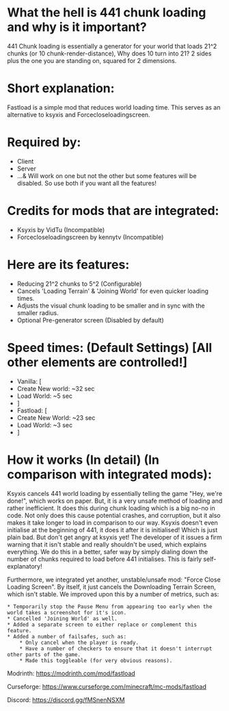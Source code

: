 # What the hell is 441 chunk loading and why is it important?
441 Chunk loading is essentially a generator for your world that loads 21^2 chunks (or 10 chunk-render-distance), Why does 10 turn into 21? 2 sides plus the one you are standing on, squared for 2 dimensions.

# Short explanation:
Fastload is a simple mod that reduces world loading time. This serves as an alternative to ksyxis and Forcecloseloadingscreen.

# Required by:
- Client
- Server
- ...& Will work on one but not the other but some features will be disabled. So use both if you want all the features!

# Credits for mods that are integrated:
- Ksyxis by VidTu (Incompatible)
- Forcecloseloadingscreen by kennytv (Incompatible)

# Here are its features:
- Reducing 21^2 chunks to 5^2 (Configurable)
- Cancels 'Loading Terrain' & 'Joining World' for even quicker loading times.
- Adjusts the visual chunk loading to be smaller and in sync with the smaller radius.
- Optional Pre-generator screen (Disabled by default)

# Speed times: (Default Settings) [All other elements are controlled!]
- Vanilla: [
- Create New world: ~32 sec
- Load World: ~5 sec
- ]
- Fastload: [
- Create New World: ~23 sec
- Load World: ~3 sec
- ]

# How it works (In detail) (In comparison with integrated mods):
Ksyxis cancels 441 world loading by essentially telling the game "Hey, we're done!", which works on paper. But, it is a very unsafe method of loading and rather inefficient. It does this during chunk loading which is a big no-no in code. Not only does this cause potential crashes, and corruption, but it also makes it take longer to load in comparison to our way. Ksyxis doesn't even initialise at the beginning of 441, it does it after it is initialised! Which is just plain bad. But don't get angry at ksyxis yet! The developer of it issues a firm warning that it isn't stable and really shouldn't be used, which explains everything.
We do this in a better, safer way by simply dialing down the number of chunks required to load before 441 initialises. This is fairly self-explanatory!

Furthermore, we integrated yet another, unstable/unsafe mod: "Force Close Loading Screen". By itself, it just cancels the Downloading Terrain Screen, which isn't stable. We improved upon this by a number of metrics, such as:

    * Temporarily stop the Pause Menu from appearing too early when the world takes a screenshot for it's icon.
    * Cancelled 'Joining World' as well.
    * Added a separate screen to either replace or complement this feature.
    * Added a number of failsafes, such as:
        * Only cancel when the player is ready.
        * Have a number of checkers to ensure that it doesn't interrupt other parts of the game.
        * Made this toggleable (for very obvious reasons).

Modrinth: https://modrinth.com/mod/fastload

Curseforge: https://www.curseforge.com/minecraft/mc-mods/fastload

Discord: https://discord.gg/fMSnenNSXM
